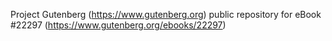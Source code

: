 Project Gutenberg (https://www.gutenberg.org) public repository for eBook #22297 (https://www.gutenberg.org/ebooks/22297)
